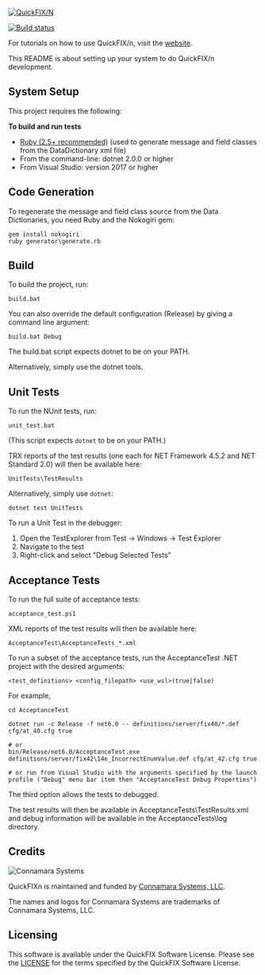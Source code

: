 [![QuickFIX/N][1]](http://quickfixn.org)

[![Build status](https://ci.appveyor.com/api/projects/status/ccu2yp2coad3oam0?svg=true)](https://ci.appveyor.com/project/cbusbey/quickfixn-jib50)

For tutorials on how to use QuickFIX/n, visit the [website](http://quickfixn.org/tutorial/creating-an-application.html).

This README is about setting up your system to do QuickFIX/n
development.

System Setup
------------
This project requires the following:

**To build and run tests**

* [Ruby (2.5+ recommended)](http://rubyinstaller.org/) (used to generate message and field classes from the DataDictionary xml file)
* From the command-line: dotnet 2.0.0 or higher
* From Visual Studio: version 2017 or higher

Code Generation
---------------
To regenerate the message and field class source from the Data Dictionaries,
you need Ruby and the Nokogiri gem:

```
gem install nokogiri
ruby generator\generate.rb
```

Build
-----
To build the project, run:

```
build.bat
```

You can also override the default configuration (Release) by giving a command line argument:

```
build.bat Debug
```

The build.bat script expects dotnet to be on your PATH.

Alternatively, simply use the dotnet tools.

Unit Tests
----------
To run the NUnit tests, run:

```
unit_test.bat
```

(This script expects `dotnet` to be on your PATH.)

TRX reports of the test results (one each for NET Framework 4.5.2 and NET Standard 2.0) will then be available here:

```
UnitTests\TestResults
```

Alternatively, simply use `dotnet`:

```
dotnet test UnitTests
```

To run a Unit Test in the debugger:

1. Open the TestExplorer from Test -> Windows -> Test Explorer
2. Navigate to the test
3. Right-click and select "Debug Selected Tests"


Acceptance Tests
----------------
To run the full suite of acceptance tests:

```
acceptance_test.ps1
```

XML reports of the test results will then be available here:

    AcceptanceTest\AcceptanceTests_*.xml

To run a subset of the acceptance tests, run the AcceptanceTest .NET project with the desired arguments:

`<test_definitions> <config_filepath> <use_wsl>(true|false)`

For example,

```
cd AcceptanceTest

dotnet run -c Release -f net6.0 -- definitions/server/fix40/*.def cfg/at_40.cfg true

# or
bin/Release/net6.0/AcceptanceTest.exe definitions/server/fix42\14e_IncorrectEnumValue.def cfg/at_42.cfg true

# or run from Visual Studio with the arguments specified by the launch profile ("Debug" menu bar item then "AcceptanceTest Debug Properties")
```

The third option allows the tests to debugged.

The test results will then be available in AcceptanceTests\TestResults.xml and
debug information will be available in the AcceptanceTests\log directory.

Credits
-------

![Connamara Systems](http://quickfixn.org/web/public/images/Connamara-Logo.png)

QuickFIXn is maintained and funded by [Connamara Systems, LLC](http://connamara.com).

The names and logos for Connamara Systems are trademarks of Connamara Systems, LLC.

Licensing
---------

This software is available under the QuickFIX Software License. Please see the [LICENSE](LICENSE) for the terms specified by the QuickFIX Software License.

[1]: http://quickfixn.org/web/public/images/qfn-logo/QuickFIX-n_logo-small.png
